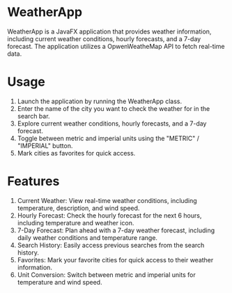 
# WeatherApp

WeatherApp is a JavaFX application that provides weather information, including current weather conditions, hourly forecasts, and a 7-day forecast. The application utilizes a OpwenWeatheMap API to fetch real-time data.

# Usage
1. Launch the application by running the WeatherApp class.
2. Enter the name of the city you want to check the weather for in the search bar.
3. Explore current weather conditions, hourly forecasts, and a 7-day forecast.
4. Toggle between metric and imperial units using the "METRIC" / "IMPERIAL" button.
5. Mark cities as favorites for quick access.

# Features
1. Current Weather: View real-time weather conditions, including temperature, description, and wind speed.
2. Hourly Forecast: Check the hourly forecast for the next 6 hours, including temperature and weather icon.
3. 7-Day Forecast: Plan ahead with a 7-day weather forecast, including daily weather conditions and temperature range.
4. Search History: Easily access previous searches from the search history.
5. Favorites: Mark your favorite cities for quick access to their weather information.
6. Unit Conversion: Switch between metric and imperial units for temperature and wind speed.